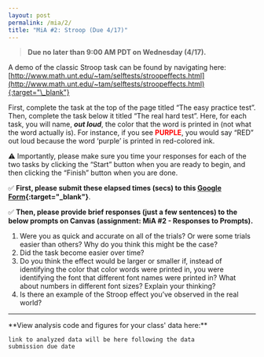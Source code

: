 ```yaml
---
layout: post
permalink: /mia/2/
title: "MiA #2: Stroop (Due 4/17)"
---
```


> **Due no later than 9:00 AM PDT on Wednesday (4/17).**

A demo of the classic Stroop task can be found by navigating here: [http://www.math.unt.edu/~tam/selftests/stroopeffects.html](http://www.math.unt.edu/~tam/selftests/stroopeffects.html){:target="\_blank"}

First, complete the task at the top of the page titled “The easy practice test”. Then, complete the task below it titled “The real hard test”. Here, for each task, you will name, **_out loud_**, the color that the word is printed in (not what the word actually is). For instance, if you see <span style="color: red; font-weight: bold;">PURPLE</span>, you would say “RED” out loud because the word ‘purple’ is printed in red-colored ink.

⚠️ Importantly, please make sure you time your responses for each of the two tasks by clicking the “Start” button when you are ready to begin, and then clicking the “Finish” button when you are done. 

✅ **First, please submit these elapsed times (secs) to this [Google Form](https://docs.google.com/forms/d/e/1FAIpQLScFO8K0iU7sposeaicJ6BRe7_pHoKIbkXbL36oc_TOtD4YKxg/viewform?usp=sf_link){:target="\_blank"}**. 

✅ **Then, please provide brief responses (just a few sentences) to the below prompts on Canvas (assignment: MiA #2 - Responses to Prompts).**

1. Were you as quick and accurate on all of the trials? Or were some trials easier than others? Why do you think this might be the case?
2. Did the task become easier over time?
3. Do you think the effect would be larger or smaller if, instead of identifying the color that color words were printed in, you were identifying the font that different font names were printed in? What about numbers in different font sizes? Explain your thinking?
4. Is there an example of the Stroop effect you’ve observed in the real world?

<hr />**View analysis code and figures for your class' data here:** 

<code>link to analyzed data will be here following the data submission due date</code>
